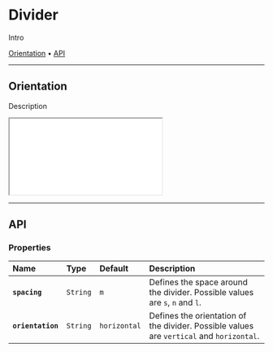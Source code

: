 # Divider

Intro

[Orientation](components/divider#orientation) • [API](components/divider#api)

---

## Orientation

Description

<iframe src="./assets/docs/components/divider/orientation.html"></iframe>

---

## API

### Properties

| Name | Type | Default | Description |
| :-- | :-- | :-- | :-- |
| **`spacing`** | `String` | `m` | Defines the space around the divider. Possible values are `s`, `n` and `l`. |
| **`orientation`** | `String` | `horizontal` | Defines the orientation of the divider. Possible values are `vertical` and `horizontal`. |